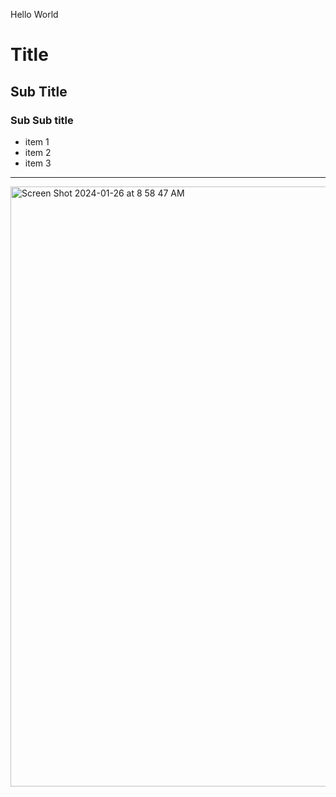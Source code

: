 Hello World

# Title

## Sub Title

### Sub Sub title

- item 1
- item 2
- item 3

-----------------------------------------------------------------
<img width="960" alt="Screen Shot 2024-01-26 at 8 58 47 AM" src="https://github.com/kbadr49/ENCE_3210_uP_2024/assets/130700931/8b1672e8-5783-45f1-a610-70d70bc6d4d1">
